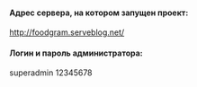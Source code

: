 #### Адрес сервера, на котором запущен проект:

http://foodgram.serveblog.net/

#### Логин и пароль администратора:

superadmin
12345678